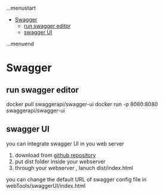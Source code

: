 ...menustart

 - [Swagger](#336ff1e9aa6177ea7a71984fa8c241b9)
     - [run swagger editor](#7a8a1e62c3e177c335813e2cda4f44f0)
     - [swagger UI](#d965025d55377342fd1e4ff3e57ad750)

...menuend


<h2 id="336ff1e9aa6177ea7a71984fa8c241b9"></h2>

# Swagger 

<h2 id="7a8a1e62c3e177c335813e2cda4f44f0"></h2>

## run swagger editor

docker pull swaggerapi/swagger-ui
docker run -p 8080:8080 swaggerapi/swagger-ui

<h2 id="d965025d55377342fd1e4ff3e57ad750"></h2>

## swagger UI 

you can integrate swagger UI in you web server

 1. download from [github repository](https://github.com/swagger-api/swagger-ui) 
 2. put dist folder inside your webserver 
 3. through your webserver , lanuch dist/index.html

you can change the  default URL of swagger config file in  webTools/swaggerUI/index.html



